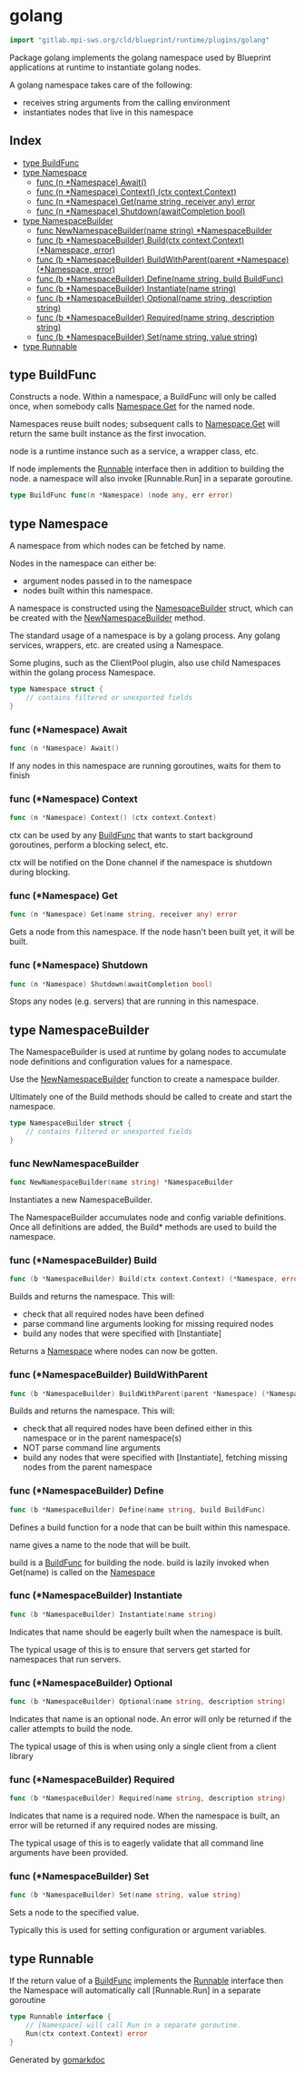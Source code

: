 <!-- Code generated by gomarkdoc. DO NOT EDIT -->

# golang

```go
import "gitlab.mpi-sws.org/cld/blueprint/runtime/plugins/golang"
```

Package golang implements the golang namespace used by Blueprint applications at runtime to instantiate golang nodes.

A golang namespace takes care of the following:

- receives string arguments from the calling environment
- instantiates nodes that live in this namespace

## Index

- [type BuildFunc](<#BuildFunc>)
- [type Namespace](<#Namespace>)
  - [func \(n \*Namespace\) Await\(\)](<#Namespace.Await>)
  - [func \(n \*Namespace\) Context\(\) \(ctx context.Context\)](<#Namespace.Context>)
  - [func \(n \*Namespace\) Get\(name string, receiver any\) error](<#Namespace.Get>)
  - [func \(n \*Namespace\) Shutdown\(awaitCompletion bool\)](<#Namespace.Shutdown>)
- [type NamespaceBuilder](<#NamespaceBuilder>)
  - [func NewNamespaceBuilder\(name string\) \*NamespaceBuilder](<#NewNamespaceBuilder>)
  - [func \(b \*NamespaceBuilder\) Build\(ctx context.Context\) \(\*Namespace, error\)](<#NamespaceBuilder.Build>)
  - [func \(b \*NamespaceBuilder\) BuildWithParent\(parent \*Namespace\) \(\*Namespace, error\)](<#NamespaceBuilder.BuildWithParent>)
  - [func \(b \*NamespaceBuilder\) Define\(name string, build BuildFunc\)](<#NamespaceBuilder.Define>)
  - [func \(b \*NamespaceBuilder\) Instantiate\(name string\)](<#NamespaceBuilder.Instantiate>)
  - [func \(b \*NamespaceBuilder\) Optional\(name string, description string\)](<#NamespaceBuilder.Optional>)
  - [func \(b \*NamespaceBuilder\) Required\(name string, description string\)](<#NamespaceBuilder.Required>)
  - [func \(b \*NamespaceBuilder\) Set\(name string, value string\)](<#NamespaceBuilder.Set>)
- [type Runnable](<#Runnable>)


<a name="BuildFunc"></a>
## type BuildFunc

Constructs a node. Within a namespace, a BuildFunc will only be called once, when somebody calls [Namespace.Get](<#Namespace.Get>) for the named node.

Namespaces reuse built nodes; subsequent calls to [Namespace.Get](<#Namespace.Get>) will return the same built instance as the first invocation.

node is a runtime instance such as a service, a wrapper class, etc.

If node implements the [Runnable](<#Runnable>) interface then in addition to building the node. a namespace will also invoke \[Runnable.Run\] in a separate goroutine.

```go
type BuildFunc func(n *Namespace) (node any, err error)
```

<a name="Namespace"></a>
## type Namespace

A namespace from which nodes can be fetched by name.

Nodes in the namespace can either be:

- argument nodes passed in to the namespace
- nodes built within this namespace.

A namespace is constructed using the [NamespaceBuilder](<#NamespaceBuilder>) struct, which can be created with the [NewNamespaceBuilder](<#NewNamespaceBuilder>) method.

The standard usage of a namespace is by a golang process. Any golang services, wrappers, etc. are created using a Namespace.

Some plugins, such as the ClientPool plugin, also use child Namespaces within the golang process Namespace.

```go
type Namespace struct {
    // contains filtered or unexported fields
}
```

<a name="Namespace.Await"></a>
### func \(\*Namespace\) Await

```go
func (n *Namespace) Await()
```

If any nodes in this namespace are running goroutines, waits for them to finish

<a name="Namespace.Context"></a>
### func \(\*Namespace\) Context

```go
func (n *Namespace) Context() (ctx context.Context)
```

ctx can be used by any [BuildFunc](<#BuildFunc>) that wants to start background goroutines, perform a blocking select, etc.

ctx will be notified on the Done channel if the namespace is shutdown during blocking.

<a name="Namespace.Get"></a>
### func \(\*Namespace\) Get

```go
func (n *Namespace) Get(name string, receiver any) error
```

Gets a node from this namespace. If the node hasn't been built yet, it will be built.

<a name="Namespace.Shutdown"></a>
### func \(\*Namespace\) Shutdown

```go
func (n *Namespace) Shutdown(awaitCompletion bool)
```

Stops any nodes \(e.g. servers\) that are running in this namespace.

<a name="NamespaceBuilder"></a>
## type NamespaceBuilder

The NamespaceBuilder is used at runtime by golang nodes to accumulate node definitions and configuration values for a namespace.

Use the [NewNamespaceBuilder](<#NewNamespaceBuilder>) function to create a namespace builder.

Ultimately one of the Build methods should be called to create and start the namespace.

```go
type NamespaceBuilder struct {
    // contains filtered or unexported fields
}
```

<a name="NewNamespaceBuilder"></a>
### func NewNamespaceBuilder

```go
func NewNamespaceBuilder(name string) *NamespaceBuilder
```

Instantiates a new NamespaceBuilder.

The NamespaceBuilder accumulates node and config variable definitions. Once all definitions are added, the Build\* methods are used to build the namespace.

<a name="NamespaceBuilder.Build"></a>
### func \(\*NamespaceBuilder\) Build

```go
func (b *NamespaceBuilder) Build(ctx context.Context) (*Namespace, error)
```

Builds and returns the namespace. This will:

- check that all required nodes have been defined
- parse command line arguments looking for missing required nodes
- build any nodes that were specified with \[Instantiate\]

Returns a [Namespace](<#Namespace>) where nodes can now be gotten.

<a name="NamespaceBuilder.BuildWithParent"></a>
### func \(\*NamespaceBuilder\) BuildWithParent

```go
func (b *NamespaceBuilder) BuildWithParent(parent *Namespace) (*Namespace, error)
```

Builds and returns the namespace. This will:

- check that all required nodes have been defined either in this namespace or in the parent namespace\(s\)
- NOT parse command line arguments
- build any nodes that were specified with \[Instantiate\], fetching missing nodes from the parent namespace

<a name="NamespaceBuilder.Define"></a>
### func \(\*NamespaceBuilder\) Define

```go
func (b *NamespaceBuilder) Define(name string, build BuildFunc)
```

Defines a build function for a node that can be built within this namespace.

name gives a name to the node that will be built.

build is a [BuildFunc](<#BuildFunc>) for building the node. build is lazily invoked when Get\(name\) is called on the [Namespace](<#Namespace>)

<a name="NamespaceBuilder.Instantiate"></a>
### func \(\*NamespaceBuilder\) Instantiate

```go
func (b *NamespaceBuilder) Instantiate(name string)
```

Indicates that name should be eagerly built when the namespace is built.

The typical usage of this is to ensure that servers get started for namespaces that run servers.

<a name="NamespaceBuilder.Optional"></a>
### func \(\*NamespaceBuilder\) Optional

```go
func (b *NamespaceBuilder) Optional(name string, description string)
```

Indicates that name is an optional node. An error will only be returned if the caller attempts to build the node.

The typical usage of this is when using only a single client from a client library

<a name="NamespaceBuilder.Required"></a>
### func \(\*NamespaceBuilder\) Required

```go
func (b *NamespaceBuilder) Required(name string, description string)
```

Indicates that name is a required node. When the namespace is built, an error will be returned if any required nodes are missing.

The typical usage of this is to eagerly validate that all command line arguments have been provided.

<a name="NamespaceBuilder.Set"></a>
### func \(\*NamespaceBuilder\) Set

```go
func (b *NamespaceBuilder) Set(name string, value string)
```

Sets a node to the specified value.

Typically this is used for setting configuration or argument variables.

<a name="Runnable"></a>
## type Runnable

If the return value of a [BuildFunc](<#BuildFunc>) implements the [Runnable](<#Runnable>) interface then the Namespace will automatically call \[Runnable.Run\] in a separate goroutine

```go
type Runnable interface {
    // [Namespace] will call Run in a separate goroutine.
    Run(ctx context.Context) error
}
```

Generated by [gomarkdoc](<https://github.com/princjef/gomarkdoc>)
